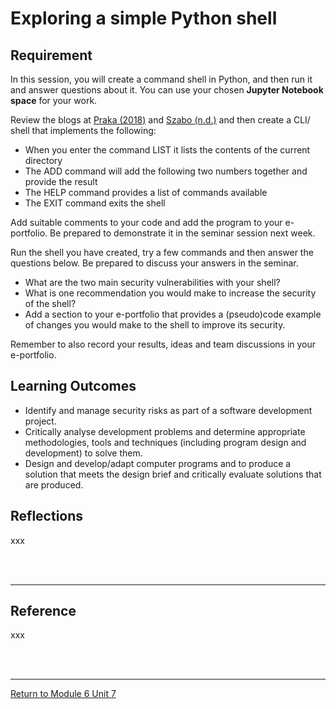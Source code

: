 # Exploring a simple Python shell

## Requirement
In this session, you will create a command shell in Python, and then run it and answer questions about it. You can use your chosen **Jupyter Notebook space** for your work.

Review the blogs at [Praka (2018)](https://danishpraka.sh/posts/shell-in-python/) and [Szabo (n.d.)](https://code-maven.com/interactive-shell-with-cmd-in-python) and then create a CLI/ shell that implements the following:

 - When you enter the command LIST it lists the contents of the current directory
 - The ADD command will add the following two numbers together and provide the result
 - The HELP command provides a list of commands available
 - The EXIT command exits the shell

Add suitable comments to your code and add the program to your e-portfolio. Be prepared to demonstrate it in the seminar session next week.

Run the shell you have created, try a few commands and then answer the questions below. Be prepared to discuss your answers in the seminar.

 - What are the two main security vulnerabilities with your shell?
 - What is one recommendation you would make to increase the security of the shell?
 - Add a section to your e-portfolio that provides a (pseudo)code example of changes you would make to the shell to improve its security.

Remember to also record your results, ideas and team discussions in your e-portfolio.

## Learning Outcomes
 - Identify and manage security risks as part of a software development project.
 - Critically analyse development problems and determine appropriate methodologies, tools and techniques (including program design and development) to solve them.
 - Design and develop/adapt computer programs and to produce a solution that meets the design brief and critically evaluate solutions that are produced.

## Reflections
xxx

<br><br>

---

## Reference
xxx

<br><br>

---

[Return to Module 6 Unit 7](SSD_Unit07.md)
